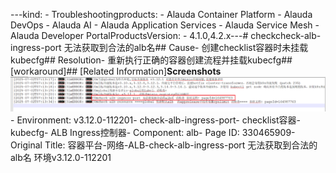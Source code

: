 ---kind:   - Troubleshootingproducts:    - Alauda Container Platform   - Alauda DevOps   - Alauda AI   - Alauda Application Services   - Alauda Service Mesh   - Alauda Developer PortalProductsVersion:   - 4.1.0,4.2.x---<!-- A type of document that involves encountering a fault, diag...it, performing root cause analysis, and providing solutions. --># checkcheck-alb-ingress-port 无法获取到合法的alb名## Cause- 创建checklist容器时未挂载kubecfg## Resolution- 重新执行正确的容器创建流程并挂载kubecfg## [workaround]## [Related Information]**Screenshots**![](assets/rong-qi-ping-tai-wang-luo-alb-check-alb-ingress-port-wu-fa-huo-qu-dao-he-fa-de-a/1751511971_99781_8126c6_alb.png)- Environment: v3.12.0-112201- check-alb-ingress-port- checklist容器- kubecfg- ALB Ingress控制器- Component: alb- Page ID: 330465909- Original Title: 容器平台-网络-ALB-check-alb-ingress-port 无法获取到合法的alb名 环境v3.12.0-112201
